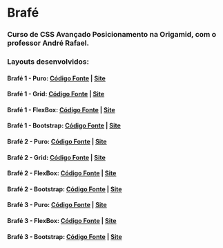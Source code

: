 # Brafé
### Curso de CSS Avançado Posicionamento na Origamid, com o professor André Rafael.
### Layouts desenvolvidos:
  #### Brafé 1 - Puro: [Código Fonte](https://github.com/Lucas-HMSC/brafe/tree/main/brafe-1/puro) | [Site](https://lucas-hmsc.github.io/brafe/brafe-1/puro/)
  #### Brafé 1 - Grid: [Código Fonte](https://github.com/Lucas-HMSC/brafe/tree/main/brafe-1/grid) | [Site](https://lucas-hmsc.github.io/brafe/brafe-1/grid/)
  #### Brafé 1 - FlexBox: [Código Fonte](https://github.com/Lucas-HMSC/brafe/tree/main/brafe-1/flexbox) | [Site](https://lucas-hmsc.github.io/brafe/brafe-1/flexbox/)
  #### Brafé 1 - Bootstrap: [Código Fonte](https://github.com/Lucas-HMSC/brafe/tree/main/brafe-1/bootstrap) | [Site](https://lucas-hmsc.github.io/brafe/brafe-1/bootstrap/)  
    
  #### Brafé 2 - Puro: [Código Fonte](https://github.com/Lucas-HMSC/brafe/tree/main/brafe-2/puro) | [Site](https://lucas-hmsc.github.io/brafe/brafe-2/puro/)
  #### Brafé 2 - Grid: [Código Fonte](https://github.com/Lucas-HMSC/brafe/tree/main/brafe-2/grid) | [Site](https://lucas-hmsc.github.io/brafe/brafe-2/grid/)
  #### Brafé 2 - FlexBox: [Código Fonte](https://github.com/Lucas-HMSC/brafe/tree/main/brafe-2/flexbox) | [Site](https://lucas-hmsc.github.io/brafe/brafe-2/flexbox/)
  #### Brafé 2 - Bootstrap: [Código Fonte](https://github.com/Lucas-HMSC/brafe/tree/main/brafe-2/bootstrap) | [Site](https://lucas-hmsc.github.io/brafe/brafe-2/bootstrap/)

  #### Brafé 3 - Puro: [Código Fonte](https://github.com/Lucas-HMSC/brafe/tree/main/brafe-3/puro) | [Site](https://lucas-hmsc.github.io/brafe/brafe-3/puro/)
  #### Brafé 3 - FlexBox: [Código Fonte](https://github.com/Lucas-HMSC/brafe/tree/main/brafe-3/flexbox) | [Site](https://lucas-hmsc.github.io/brafe/brafe-3/flexbox/)
  #### Brafé 3 - Bootstrap: [Código Fonte](https://github.com/Lucas-HMSC/brafe/tree/main/brafe-3/bootstrap) | [Site](https://lucas-hmsc.github.io/brafe/brafe-3/bootstrap/)
